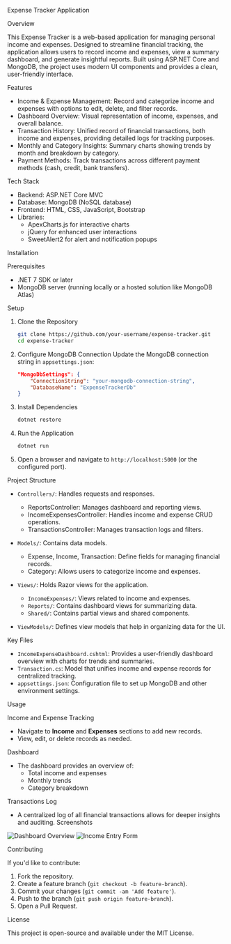 Expense Tracker Application

 Overview

This Expense Tracker is a web-based application for managing personal income and expenses. Designed to streamline financial tracking, 
the application allows users to record income and expenses, view a summary dashboard, and generate insightful reports. Built using ASP.NET Core 
and MongoDB, the project uses modern UI components and provides a clean, user-friendly interface.

 Features

- Income & Expense Management: Record and categorize income and expenses with options to edit, delete, and filter records.
- Dashboard Overview: Visual representation of income, expenses, and overall balance.
- Transaction History: Unified record of financial transactions, both income and expenses, providing detailed logs for tracking purposes.
- Monthly and Category Insights: Summary charts showing trends by month and breakdown by category.
- Payment Methods: Track transactions across different payment methods (cash, credit, bank transfers).

 Tech Stack

- Backend: ASP.NET Core MVC
- Database: MongoDB (NoSQL database)
- Frontend: HTML, CSS, JavaScript, Bootstrap
- Libraries:
  - ApexCharts.js for interactive charts
  - jQuery for enhanced user interactions
  - SweetAlert2 for alert and notification popups

 Installation

 Prerequisites

- .NET 7 SDK or later
- MongoDB server (running locally or a hosted solution like MongoDB Atlas)

Setup

1. Clone the Repository
   ```bash
   git clone https://github.com/your-username/expense-tracker.git
   cd expense-tracker
   ```

2. Configure MongoDB Connection
   Update the MongoDB connection string in `appsettings.json`:

   ```json
   "MongoDbSettings": {
       "ConnectionString": "your-mongodb-connection-string",
       "DatabaseName": "ExpenseTrackerDb"
   }
   ```

3. Install Dependencies
   ```bash
   dotnet restore
   ```

4. Run the Application
   ```bash
   dotnet run
   ```

5. Open a browser and navigate to `http://localhost:5000` (or the configured port).

 Project Structure

- `Controllers/`: Handles requests and responses.
  - ReportsController: Manages dashboard and reporting views.
  - IncomeExpensesController: Handles income and expense CRUD operations.
  - TransactionsController: Manages transaction logs and filters.

- `Models/`: Contains data models.
  - Expense, Income, Transaction: Define fields for managing financial records.
  - Category: Allows users to categorize income and expenses.

- `Views/`: Holds Razor views for the application.
  - `IncomeExpenses/`: Views related to income and expenses.
  - `Reports/`: Contains dashboard views for summarizing data.
  - `Shared/`: Contains partial views and shared components.

- `ViewModels/`: Defines view models that help in organizing data for the UI.

 Key Files

- `IncomeExpenseDashboard.cshtml`: Provides a user-friendly dashboard overview with charts for trends and summaries.
- `Transaction.cs`: Model that unifies income and expense records for centralized tracking.
- `appsettings.json`: Configuration file to set up MongoDB and other environment settings.

 Usage

 Income and Expense Tracking

- Navigate to **Income** and **Expenses** sections to add new records.
- View, edit, or delete records as needed.
  
 Dashboard

- The dashboard provides an overview of:
  - Total income and expenses
  - Monthly trends
  - Category breakdown
  
 Transactions Log

- A centralized log of all financial transactions allows for deeper insights and auditing.
 Screenshots

![Dashboard Overview](link-to-screenshot-dashboard)
![Income Entry Form](link-to-screenshot-income-form)

 Contributing

If you'd like to contribute:
1. Fork the repository.
2. Create a feature branch (`git checkout -b feature-branch`).
3. Commit your changes (`git commit -am 'Add feature'`).
4. Push to the branch (`git push origin feature-branch`).
5. Open a Pull Request.

 License

This project is open-source and available under the MIT License.

